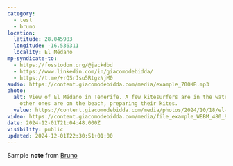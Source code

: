 ```yaml
---
category:
  - test
  - bruno
location:
  latitude: 28.045983
  longitude: -16.536311
  locality: El Médano
mp-syndicate-to:
  - https://fosstodon.org/@jackdbd
  - https://www.linkedin.com/in/giacomodebidda/
  - https://t.me/+rQSrJsu5RtgzNjM0
audio: https://content.giacomodebidda.com/media/example_700KB.mp3
photo:
  alt: View of El Médano in Tenerife. A few kitesurfers are in the water. A few
    other ones are on the beach, preparing their kites.
  value: https://content.giacomodebidda.com/media/photos/2024/10/18/el-medano-tenerife-2023.jpg
video: https://content.giacomodebidda.com/media/file_example_WEBM_480_900KB.webm
date: 2024-12-01T21:04:48.000Z
visibility: public
updated: 2024-12-01T22:30:51+01:00
---
```


<p>Sample <strong>note</strong> from <a href="https: //github.com/usebruno/bruno">Bruno</a></p>
